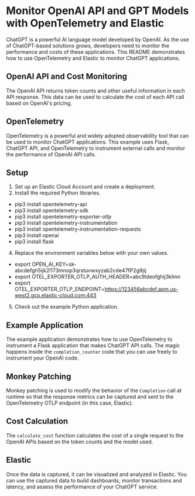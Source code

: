 # Monitor OpenAI API and GPT Models with OpenTelemetry and Elastic

ChatGPT is a powerful AI language model developed by OpenAI. As the use of ChatGPT-based solutions grows, developers need to monitor the performance and costs of these applications. This README demonstrates how to use OpenTelemetry and Elastic to monitor ChatGPT applications.

## OpenAI API and Cost Monitoring

The OpenAI API returns token counts and other useful information in each API response. This data can be used to calculate the cost of each API call based on OpenAI's pricing.

## OpenTelemetry

OpenTelemetry is a powerful and widely adopted observability tool that can be used to monitor ChatGPT applications. This example uses Flask, ChatGPT API, and OpenTelemetry to instrument external calls and monitor the performance of OpenAI API calls.

## Setup

1. Set up an Elastic Cloud Account and create a deployment.
2. Install the required Python libraries.

 - pip3 install opentelemetry-api
 - pip3 install opentelemetry-sdk
 - pip3 install opentelemetry-exporter-otlp
 - pip3 install opentelemetry-instrumentation
 - pip3 install opentelemetry-instrumentation-requests
 - pip3 install openai
 - pip3 install flask

4. Replace the environment variables below with your own values.

- export OPEN_AI_KEY=sk-abcdefgh5ijk2l173mnop3qrstuvwxyzab2cde47fP2g9jij
- export OTEL_EXPORTER_OTLP_AUTH_HEADER=abc9ldeofghij3klmn
- export OTEL_EXPORTER_OTLP_ENDPOINT=https://123456abcdef.apm.us-west2.gcp.elastic-cloud.com:443

5. Check out the example Python application.

## Example Application

The example application demonstrates how to use OpenTelemetry to instrument a Flask application that makes ChatGPT API calls. The magic happens inside the `completion_counter` code that you can use freely to instrument your OpenAI code.

## Monkey Patching

Monkey patching is used to modify the behavior of the `Completion` call at runtime so that the response metrics can be captured and sent to the OpenTelemetry OTLP endpoint (in this case, Elastic).

## Cost Calculation

The `calculate_cost` function calculates the cost of a single request to the OpenAI APIs based on the token counts and the model used.

## Elastic

Once the data is captured, it can be visualized and analyzed in Elastic. You can use the captured data to build dashboards, monitor transactions and latency, and assess the performance of your ChatGPT service.

